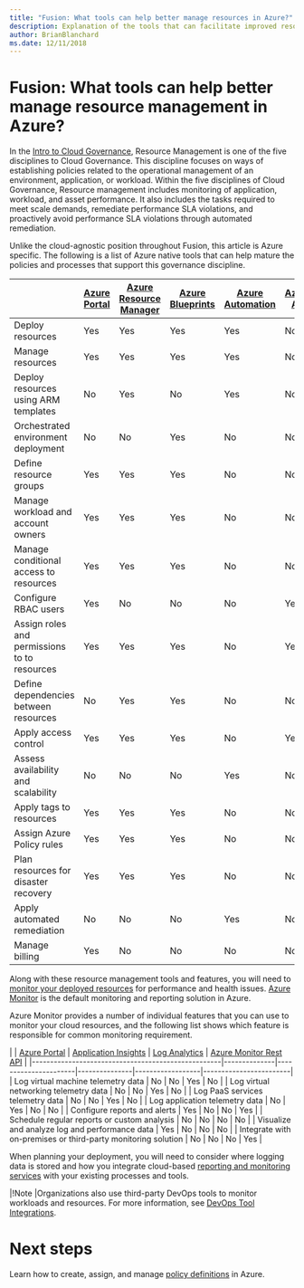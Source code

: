 ```yaml
---
title: "Fusion: What tools can help better manage resources in Azure?"
description: Explanation of the tools that can facilitate improved resource management in Azure
author: BrianBlanchard
ms.date: 12/11/2018
---
```


# Fusion: What tools can help better manage resource management in Azure?


In the [Intro to Cloud Governance](../overview.md), Resource Management is one of the five disciplines to Cloud Governance. This discipline focuses on ways of establishing policies related to the operational management of an environment, application, or workload. Within the five disciplines of Cloud Governance, Resource management includes monitoring of application, workload, and asset performance. It also includes the tasks required to meet scale demands, remediate performance SLA violations, and proactively avoid performance SLA violations through automated remediation.

Unlike the cloud-agnostic position throughout Fusion, this article is Azure specific. The following is a list of Azure native tools that can help mature the policies and processes that support this governance discipline.


|    | [Azure Portal](https://azure.microsoft.com/en-us/features/azure-portal/)  | [Azure Resource Manager](https://docs.microsoft.com/en-us/azure/azure-resource-manager/resource-group-overview)  | [Azure Blueprints](https://docs.microsoft.com/en-us/azure/governance/blueprints/overview) | [Azure Automation](https://docs.microsoft.com/en-us/azure/automation/automation-intro) | [Azure AD](https://docs.microsoft.com/en-us/azure/active-directory/fundamentals/active-directory-whatis) |
|---------|---------|---------|---------|---------|---------|
| Deploy resources                             | Yes | Yes | Yes | Yes | No  |
| Manage resources                             | Yes | Yes | Yes | Yes | No  |
| Deploy resources using ARM templates         | No  | Yes | No  | Yes | No  |
| Orchestrated environment deployment          | No  | No  | Yes | No  | No  |
| Define resource groups                       | Yes | Yes | Yes | No  | No  |
| Manage workload and account owners           | Yes | Yes | Yes | No  | No  |
| Manage conditional access to resources       | Yes | Yes | Yes | No  | No  |
| Configure RBAC users                         | Yes | No  | No  | No  | Yes |
| Assign roles and permissions to to resources | Yes | Yes | Yes | No  | Yes |
| Define dependencies between resources        | No  | Yes | Yes | No  | No  |
| Apply access control                         | Yes | Yes | Yes | No  | Yes |
| Assess availability and scalability          | No  | No  | No  | Yes | No  |
| Apply tags to resources                      | Yes | Yes | Yes | No  | No  |
| Assign Azure Policy rules                    | Yes | Yes | Yes | No  | No  |
| Plan resources for disaster recovery         | Yes | Yes | Yes | No  | No  |
| Apply automated remediation                  | No  | No  | No  | Yes | No  |
| Manage billing                               | Yes | No  | No  | No  | No  |

Along with these resource management tools and features, you will need to [monitor your deployed resources](../monitoring-enforcement/overview.md) for performance and health issues. [Azure Monitor](https://docs.microsoft.com/en-us/azure/azure-monitor/overview) is the default monitoring and reporting solution in Azure. 

Azure Monitor provides a number of individual features that you can use to monitor your cloud resources, and the following list shows which feature is responsible for common monitoring requirement.

|                                                    | [Azure Portal](https://azure.microsoft.com/en-us/features/azure-portal/) | [Application Insights](https://docs.microsoft.com/en-us/azure/application-insights/app-insights-overview) | [Log Analytics](https://docs.microsoft.com/en-us/azure/azure-monitor/log-query/log-query-overview) | [Azure Monitor Rest API](https://docs.microsoft.com/en-us/rest/api/monitor/) |
|----------------------------------------------------|--------------|----------------------|---------------|------------------|------------------------|
| Log virtual machine telemetry data                 | No           | No                   | Yes           | No                     |
| Log virtual networking telemetry data              | No           | No                   | Yes           | No                     |
| Log PaaS services telemetry data                   | No           | No                   | Yes           | No                     |
| Log application telemetry data                     | No           | Yes                  | No            | No                     |
| Configure reports and alerts                       | Yes          | No                   | No            | Yes                    |
| Schedule regular reports or custom analysis        | No           | No                   | No            | No                     |
| Visualize and analyze log and performance data     | Yes          | No                   | No            | No                     |
| Integrate with on-premises or third-party monitoring solution     | No           | No                   | No            | Yes                    |

When planning your deployment, you will need to consider where logging data is stored and how you integrate cloud-based [reporting and monitoring services](../../infrastructure/logs-and-reporting/overview) with your existing processes and tools. 

|!Note
|Organizations also use third-party DevOps tools to monitor workloads and resources. For more information, see [DevOps Tool Integrations](https://azure.microsoft.com/en-us/products/devops-tool-integrations/).


# Next steps
Learn how to create, assign, and manage [policy definitions](https://docs.microsoft.com/en-us/azure/governance/policy/) in Azure. 


